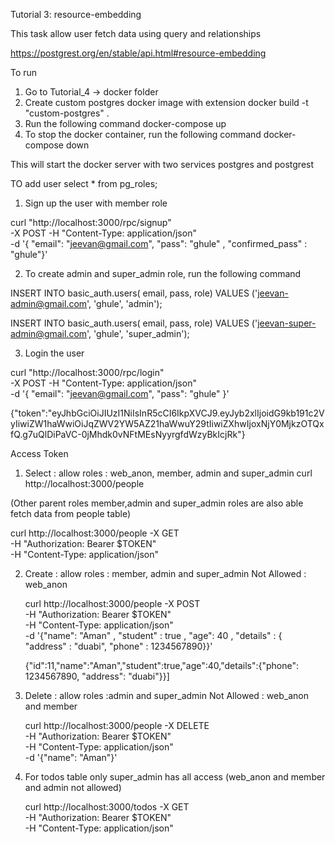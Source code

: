 Tutorial 3: resource-embedding

This task allow user fetch data using query and relationships

https://postgrest.org/en/stable/api.html#resource-embedding


To run 

1. Go to Tutorial_4 -> docker folder
2. Create custom postgres docker image with extension 
    docker build -t "custom-postgres" .
3. Run the following command
   docker-compose up 
4. To stop the docker container, run the following command
   docker-compose down 

This will start the docker server with two services postgres and postgrest 


TO add user 
select * from pg_roles;

1. Sign up the user with member role 
   <!-- Sign up as member -->
curl "http://localhost:3000/rpc/signup" \
  -X POST -H "Content-Type: application/json" \
  -d '{ "email": "jeevan@gmail.com", "pass": "ghule" , "confirmed_pass" : "ghule"}'


2. To create admin and super_admin  role, run the following command

<!-- For admin, run the following command  -->
INSERT INTO basic_auth.users(
	email, pass, role)
	VALUES ('jeevan-admin@gmail.com', 'ghule', 'admin');

<!-- For super_admin, run the following command -->
INSERT INTO basic_auth.users(
	email, pass, role)
	VALUES ('jeevan-super-admin@gmail.com', 'ghule', 'super_admin');

3. Login the user 
<!-- Login as member,admin,super_admin -->

curl "http://localhost:3000/rpc/login" \
  -X POST -H "Content-Type: application/json" \
  -d '{ "email": "jeevan@gmail.com", "pass": "ghule" }'

{"token":"eyJhbGciOiJIUzI1NiIsInR5cCI6IkpXVCJ9.eyJyb2xlIjoidG9kb191c2VyIiwiZW1haWwiOiJqZWV2YW5AZ21haWwuY29tIiwiZXhwIjoxNjY0MjkzOTQxfQ.g7uQlDiPaVC-0jMhdk0vNFtMEsNyyrgfdWzyBkIcjRk"}


Access Token

1. Select :  allow roles : web_anon, member, admin and super_admin
   curl http://localhost:3000/people

(Other parent roles member,admin and super_admin  roles are also able fetch data from people table)

   curl http://localhost:3000/people -X GET \
     -H "Authorization: Bearer $TOKEN"   \
     -H "Content-Type: application/json"


2. Create :  allow roles : member, admin and super_admin
             Not Allowed : web_anon

   curl http://localhost:3000/people -X POST \
     -H "Authorization: Bearer $TOKEN"   \
     -H "Content-Type: application/json" \
     -d '{"name": "Aman" , "student" : true , "age": 40 , "details" : { "address" : "duabi", "phone" : 1234567890}}'


     {"id":11,"name":"Aman","student":true,"age":40,"details":{"phone": 1234567890, "address": "duabi"}}]

3. Delete :  allow roles :admin and super_admin
             Not Allowed : web_anon and member

   curl http://localhost:3000/people -X DELETE \
     -H "Authorization: Bearer $TOKEN"   \
     -H "Content-Type: application/json" \
     -d '{"name": "Aman"}'

4. For todos table only super_admin has all access  (web_anon and member and admin not allowed)
    
    curl http://localhost:3000/todos -X GET \
     -H "Authorization: Bearer $TOKEN"   \
     -H "Content-Type: application/json"